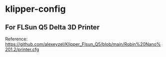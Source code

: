 # klipper-config

## For FLSun Q5 Delta 3D Printer

Reference:
https://github.com/alexeyzel/Klipper_Flsun_Q5/blob/main/Robin%20Nano%201.2/printer.cfg
